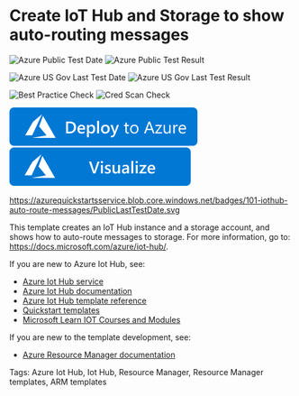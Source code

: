 # Create IoT Hub and Storage to show auto-routing messages

![Azure Public Test Date](https://azurequickstartsservice.blob.core.windows.net/badges/101-iothub-auto-route-messages/PublicLastTestDate.svg)
![Azure Public Test Result](https://azurequickstartsservice.blob.core.windows.net/badges/101-iothub-auto-route-messages/PublicDeployment.svg)

![Azure US Gov Last Test Date](https://azurequickstartsservice.blob.core.windows.net/badges/101-iothub-auto-route-messages/FairfaxLastTestDate.svg)
![Azure US Gov Last Test Result](https://azurequickstartsservice.blob.core.windows.net/badges/101-iothub-auto-route-messages/FairfaxDeployment.svg)

![Best Practice Check](https://azurequickstartsservice.blob.core.windows.net/badges/101-iothub-auto-route-messages/BestPracticeResult.svg)
![Cred Scan Check](https://azurequickstartsservice.blob.core.windows.net/badges/101-iothub-auto-route-messages/CredScanResult.svg)

[![Deploy To Azure](https://raw.githubusercontent.com/Azure/azure-quickstart-templates/master/1-CONTRIBUTION-GUIDE/images/deploytoazure.svg?sanitize=true)](https://portal.azure.com/#create/Microsoft.Template/uri/https%3A%2F%2Fraw.githubusercontent.com%2FAzure%2Fazure-quickstart-templates%2Fmaster%2F101-iothub-auto-route-messages%2Fazuredeploy.json)  [![Visualize](https://raw.githubusercontent.com/Azure/azure-quickstart-templates/master/1-CONTRIBUTION-GUIDE/images/visualizebutton.svg?sanitize=true)](http://armviz.io/#/?load=https%3A%2F%2Fraw.githubusercontent.com%2FAzure%2Fazure-quickstart-templates%2Fmaster%2F101-auto-route-messages%2Fazuredeploy.json)

https://azurequickstartsservice.blob.core.windows.net/badges/101-iothub-auto-route-messages/PublicLastTestDate.svg

This template creates an IoT Hub instance and a storage account, and shows how to auto-route messages to storage. For more information, go to: https://docs.microsoft.com/azure/iot-hub/.

If you are new to Azure Iot Hub, see:

- [Azure Iot Hub service](https://azure.microsoft.com/services/iot-hub/)
- [Azure Iot Hub documentation](https://docs.microsoft.com/azure/iot-hub/)
- [Azure Iot Hub template reference](https://docs.microsoft.com/azure/templates/microsoft.devices/iothub-allversions)
- [Quickstart templates](https://azure.microsoft.com/resources/templates/?resourceType=Microsoft.Devices&pageNumber=1&sort=Popular)
- [Microsoft Learn IOT Courses and Modules](https://docs.microsoft.com/learn/browse/?products=azure-iot-central%2Cazure-iot-hub )

If you are new to the template development, see:

- [Azure Resource Manager documentation](https://docs.microsoft.com/en-us/azure/azure-resource-manager/)

Tags: Azure Iot Hub, Iot Hub, Resource Manager, Resource Manager templates, ARM templates


